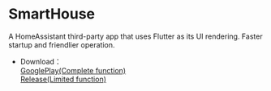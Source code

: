 # SmartHouse
A HomeAssistant third-party app that uses Flutter as its UI rendering. Faster startup and friendlier operation.

* Download：  
[GooglePlay(Complete function)](https://play.google.com/store/apps/details?id=cn.yzapp.flutter.ha)  
[Release(Limited function)](https://github.com/nesror/SmartHouse/releases)
